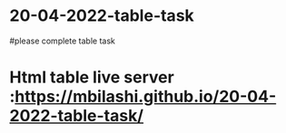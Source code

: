 # 20-04-2022-table-task
#please complete table task
# Html table live server :https://mbilashi.github.io/20-04-2022-table-task/
